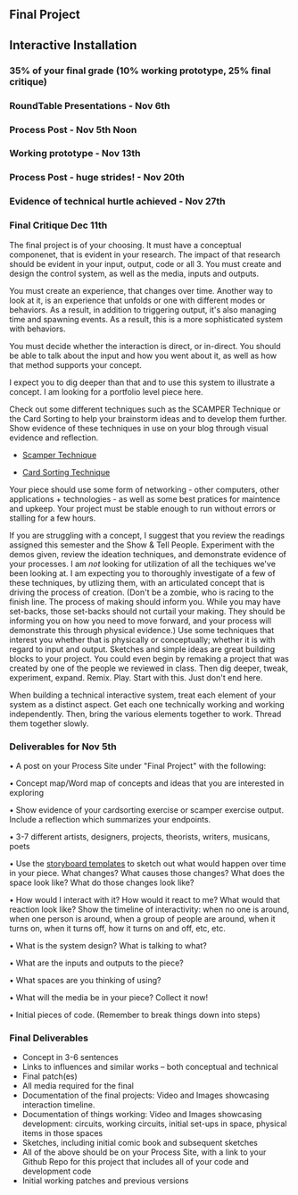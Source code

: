 ## Final Project
## Interactive Installation

### 35% of your final grade (10% working prototype, 25% final critique)

### RoundTable Presentations -  Nov 6th
### Process Post - Nov 5th Noon
### Working prototype - Nov 13th
### Process Post - huge strides! - Nov 20th
### Evidence of technical hurtle achieved - Nov 27th
### Final Critique Dec 11th 

The final project is of your choosing. It must have a conceptual componenet, that is evident in your research. The impact of that research should be evident in your input, output, code or all 3. You must create and design the control system, as well as the media, inputs and outputs.

You must create an experience, that changes over time. Another way to look at it, is an experience that unfolds or one with different modes or behaviors. As a result, in addition to triggering output, it's also managing time and spawning events. As a result, this is a more sophisticated system with behaviors.

You must decide whether the interaction is direct, or in-direct. You should be able to talk about the input and how you went about it, as well as how that method supports your concept. 

I expect you to dig deeper than that and to use this system to illustrate a concept. I am looking for a portfolio level piece here.

Check out some different techniques such as the SCAMPER Technique or the Card Sorting to help your brainstorm ideas and to develop them further. Show evidence of these techniques in use on your blog through visual evidence and reflection.

* [Scamper Technique](S-C-A-M-P-E-R.md)

* [Card Sorting Technique](cardSortingTechnique.md)

Your piece should use some form of networking - other computers, other applications + technologies - as well as some best pratices for maintence and upkeep. Your project must be stable enough to run without errors or stalling for a few hours.

If you are struggling with a concept, I suggest that you review the readings assigned this semester and the Show & Tell People. Experiment with the demos given, review the ideation techniques, and demonstrate evidence of your processes. I am *not* looking for utilization of all the techiques we've been looking at. I am expecting you to thoroughly investigate of a few of these techniques, by utlizing them, with an articulated concept that is driving the process of creation. (Don't be a zombie, who is racing to the finish line. The process of making should inform you. While you may have set-backs, those set-backs should not curtail your making. They should be informing you on how you need to move forward, and your process will demonstrate this through physical evidence.) Use some techniques that interest you whether that is physically or conceptually; whether it is with regard to input and output. Sketches and simple ideas are great building blocks to your project. You could even begin by remaking a project that was created by one of the people we reviewed in class. Then dig deeper, tweak, experiment, expand. Remix. Play. Start with this. Just don't end here.


When building a technical interactive system, treat each element of your system as a distinct aspect. Get each one technically working and working independently. Then, bring the various elements together to work. Thread them together slowly.


### Deliverables for Nov 5th
• A post on your Process Site under "Final Project" with the following:

• Concept map/Word map of concepts and ideas that you are interested in exploring

• Show evidence of your cardsorting exercise or scamper exercise output. Include a reflection which summarizes your endpoints.

• 3-7 different artists, designers, projects, theorists, writers, musicans, poets

• Use the [storyboard templates](storyboardTemplates) to sketch out what would happen over time in your piece. What changes? What causes those changes? What does the space look like? What do those changes look like?

• How would I interact with it? How would it react to me? What would that reaction look like? Show the timeline of interactivity: when no one is around, when one person is around, when a group of people are around, when it turns on, when it turns off, how it turns on and off, etc, etc.

• What is the system design? What is talking to what?

• What are the inputs and outputs to the piece?

• What spaces are you thinking of using?

• What will the media be in your piece? Collect it now!

• Initial pieces of code. (Remember to break things down into steps)





### Final Deliverables  
<ul>
<li>Concept in 3-6 sentences</li>
<li>Links to influences and similar works – both conceptual and technical</li>
<li>Final patch(es)</li>
<li>All media required for the final</li>
<li>Documentation of the final projects: Video and Images showcasing interaction timeline.</li>
<li>Documentation of things working: Video and Images showcasing development: circuits, working circuits, initial set-ups in space, physical items in those spaces </li>
<li>Sketches, including initial comic book and subsequent sketches</li>


<li> All of the above should be on your Process Site, with a link to your Github Repo for this project that includes all of your code and development code </li>

<li>Initial working patches and previous versions</li>


</ul>

